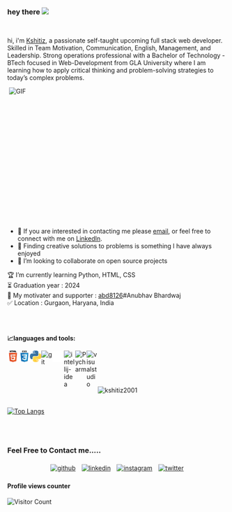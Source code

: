 ### hey there <img src="https://media.giphy.com/media/hvRJCLFzcasrR4ia7z/giphy.gif" width="25px">
<br />


hi, i'm [Kshitiz](https://kshitiz2001.github.io/WEBSITE/), a passionate self-taught upcoming full stack web developer. Skilled in Team Motivation, Communication, English, Management, and Leadership. Strong operations professional with a Bachelor of Technology - BTech focused in Web-Development from GLA University where I am learning how to apply critical thinking and problem-solving strategies to today’s complex problems.
  
  <img align="right" alt="GIF" src="https://github.com/abhisheknaiidu/abhisheknaiidu/blob/master/code.gif?raw=true" width="500" height="320" />
  
<br />
<br />



- 💼 If you are interested in contacting me please [email](mailto:singh.lovekumar2020@gmail.com), or feel free to connect with me on [LinkedIn](https://www.linkedin.com/in/kshitiz-kumar-singh-051565206/). 
- 💬 Finding creative solutions to problems is something I have always enjoyed
- 👯 I’m looking to collaborate on open source projects

🏆 I’m currently learning Python, HTML, CSS          
⏳ Graduation year : 2024       
🌸 My motivater and supporter : [abd8126](https://github.com/abd8126)#Anubhav Bhardwaj      
✅ Location : Gurgaon, Haryana, India          



<br />
<br />

**📈languages and tools:**  

<a href="https://www.w3.org/html/" target="_blank"><img align="left" alt="HTML5" width="26px" src="https://raw.githubusercontent.com/github/explore/80688e429a7d4ef2fca1e82350fe8e3517d3494d/topics/html/html.png" /></a>
<a href="https://www.w3schools.com/css/" target="_blank"><img align="left" alt="CSS3" width="26px" src="https://raw.githubusercontent.com/github/explore/80688e429a7d4ef2fca1e82350fe8e3517d3494d/topics/css/css.png" /></a>
<a href="https://www.python.org" target="_blank"> <img align="left" alt="Python" width="26px" src="https://github.com/Aakarsh-B/trying-repos/blob/master/python-5.svg?raw=true"/> </a>
<a href="https://git-scm.com/" target="_blank"> <img align="left" alt="git" width="26px" src="https://www.vectorlogo.zone/logos/git-scm/git-scm-icon.svg"/> </a>
<img align="left" alt="GitHub" width="26px" src="https://github.com/Aakarsh-B/trying-repos/blob/master/github.svg" />
<a href="https://jetbrains.com/" target="_blank"><img align="left" alt="intellij-idea" width="26px" src="https://img.icons8.com/color/2x/intellij-idea"/></a>
<a href="https://jetbrains.com/" target="_blank"><img align="left" alt="Pycharm" width="26px" src="https://img.icons8.com/color/2x/pycharm.png"/></a>
<a href="https://code.visualstudio.com/" target="_blank"><img align="left" alt="visualstudio" width="26px" src="https://img.icons8.com/color/48/000000/visual-studio-code-2019.png"/></a>


<br />
<br />

<!-- https://upload.wikimedia.org/wikipedia/en/thumb/3/30/Java_programming_language_logo.svg/300px-Java_programming_language_logo.svg.png -->

<br />
<br />


<!-- 📈 My GitHub Stats : -->

<p align="left"> <img src="https://github-readme-stats.vercel.app/api?username=kshitiz2001&show_icons=true&theme=radical" alt="kshitiz2001" />

<br />
<br />
  
<!-- 📈 Languages used : -->

[![Top Langs](https://github-readme-stats.vercel.app/api/top-langs/?username=kshitiz2001&langs_count=8)](https://github.com/kshitiz2001/github-readme-stats)
  

<br />
<br />
  
  
 
### Feel Free to Contact me.....

<p align="center">
	<a href="https://github.com/kshitiz2001"><img alt="github" width="10%" style="padding:5px" src="https://img.icons8.com/clouds/100/000000/github.png"/></a>
	<a href="https://www.linkedin.com/in/kshitiz-kumar-singh-051565206/"><img alt="linkedin" width="10%" style="padding:5px" src="https://img.icons8.com/clouds/100/000000/linkedin.png"/></a>
<!-- 	<a href="https://www.facebook.com/imakash3011/"><img alt="facebook" width="10%" style="padding:5px" src="https://img.icons8.com/clouds/100/000000/facebook-new.png"/></a> -->
	<a href="https://www.instagram.com/_kshitiz_2001/"><img alt="instagram" width="10%" style="padding:5px" src="https://img.icons8.com/clouds/100/000000/instagram.png"/></a>
	<a href="https://twitter.com/_kshitiz_2001"><img alt="twitter" width="10%" style="padding:5px" src="https://img.icons8.com/clouds/100/000000/twitter.png"/></a>
</p>

#### Profile views counter
![Visitor Count](https://profile-counter.glitch.me/{kshitiz2001}/count.svg)

